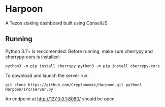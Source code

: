 # Harpoon
A Tezos staking dashboard built using ConseilJS

## Running
Python 3.7+ is reccomended. Before running, make sure cherrypy and cherrypy-cors is installed:

`python3 -m pip install cherrypy
python3 -m pip install cherrypy-cors`

To download and launch the server run:

`git clone https://github.com/Cryptonomic/Harpoon.git
python3 Harpoon/src/server.py`

An endpoint at http://127.0.0.1:8080/ should be open.

